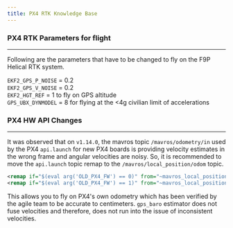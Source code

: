 ```yaml
---
title: PX4 RTK Knowledge Base
---
```


### PX4 RTK Parameters for flight
---

Following are the parameters that have to be changed to fly on the F9P Helical RTK system.

`EKF2_GPS_P_NOISE` = 0.2  
`EKF2_GPS_V_NOISE` = 0.2  
`EKF2_HGT_REF` = 1 to fly on GPS altitude  
`GPS_UBX_DYNMODEL` = 8 for flying at the \<4g civilian limit of accelerations  

### PX4 HW API Changes
---

It was observed that on `v1.14.0`, the mavros topic `/mavros/odometry/in` used by the PX4 `api.launch` for new PX4 boards is providing velocity estimates in the wrong frame and angular velocities are noisy. So, it is recommended to move the `api.launch` topic remap to the `/mavros/local_position/odom` topic.

```xml
<remap if="$(eval arg('OLD_PX4_FW') == 0)" from="~mavros_local_position_in" to="mavros/local_position/odom" />
<remap if="$(eval arg('OLD_PX4_FW') == 1)" from="~mavros_local_position_in" to="mavros/local_position/odom" />
```

This allows you to fly on PX4's own odometry which has been verified by the agile team to be accurate to centimeters. `gps_baro` estimator does not fuse velocities and therefore, does not run into the issue of inconsistent velocities.

